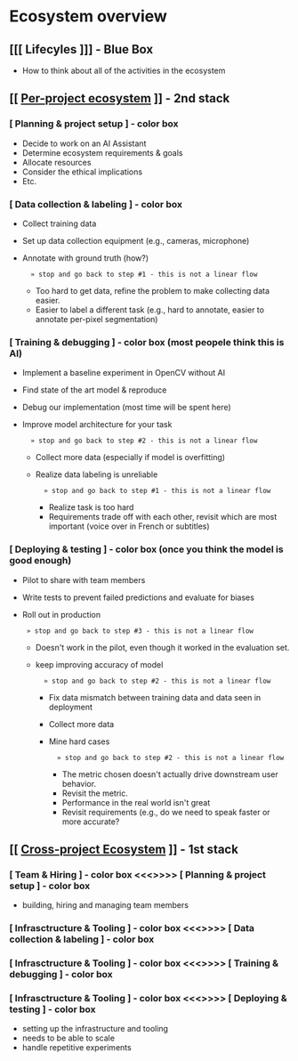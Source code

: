 # Ecosystem overview

## [[[ Lifecyles ]]] - Blue Box
- How to think about all of the activities in the ecosystem

## [[ <u>Per-project ecosystem</u> ]] - 2nd stack

### [ Planning & project setup ] - color box

- Decide to work on an AI Assistant
- Determine ecosystem requirements & goals
- Allocate resources
- Consider the ethical implications
- Etc.

### [ Data collection & labeling ] - color box  
- Collect training data
- Set up data collection equipment (e.g., cameras, microphone)
- Annotate with ground truth (how?)

        » stop and go back to step #1 - this is not a linear flow

    - Too hard to get data, refine the problem to make collecting data easier.
    - Easier to label a different task (e.g., hard to annotate, easier to annotate per-pixel segmentation)

### [ Training & debugging ] - color box (most peopele think this is AI)

- Implement a baseline experiment in OpenCV without AI
- Find state of the art model & reproduce
- Debug our implementation (most time will be spent here)
- Improve model architecture for your task

        » stop and go back to step #2 - this is not a linear flow

    - Collect more data (especially if model is overfitting)
    - Realize data labeling is unreliable

            » stop and go back to step #1 - this is not a linear flow

        - Realize task is too hard
        - Requirements trade off with each other, revisit which are most important (voice over in French or subtitles)

###  [ Deploying & testing ] - color box (once you think the model is good enough)

 - Pilot to share with team members
 - Write tests to prevent failed predictions and evaluate for biases
 - Roll out in production 

        » stop and go back to step #3 - this is not a linear flow

    - Doesn't work in the pilot, even though it worked in the evaluation set. 
    - keep improving accuracy of model

            » stop and go back to step #2 - this is not a linear flow

        - Fix data mismatch between training data and data seen in deployment
        - Collect more data
        - Mine hard cases

                » stop and go back to step #2 - this is not a linear flow

            - The metric chosen doesn't actually drive downstream user behavior. 
            - Revisit the metric.
            - Performance in the real world isn't great 
            - Revisit requirements (e.g., do we need to speak faster or more accurate?

## [[ <u>Cross-project Ecosystem</u> ]] - 1st stack

### [ Team & Hiring ] - color box <<<>>>> [ Planning & project setup  ] - color box

- building, hiring and managing team members

### [ Infrasctructure & Tooling ] - color box <<<>>>> [ Data collection & labeling  ] - color box

### [ Infrasctructure & Tooling ] - color box <<<>>>> [ Training & debugging ] - color box

### [ Infrasctructure & Tooling ] - color box <<<>>>> [ Deploying & testing ] - color box

- setting up the infrastructure and tooling
- needs to be able to scale
- handle repetitive experiments

